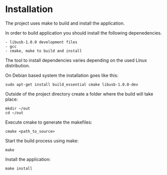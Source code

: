 # Installation

The project uses make to build and install the application.

In order to build application you should install the following depenedencies.

    - libusb-1.0.0 development files
    - gcc 
    - cmake, make to build and install

The tool to install dependencies varies depending on the used Linux 
distribution.

On Debian based system the installation goes like this:

    sudo apt-get install build_essential cmake libusb-1.0.0-dev


Outside of  the project directory create a folder where the build will take 
place:

    mkdir ~/out
    cd ~/out

Execute cmake to generate the makefiles:

    cmake <path_to_source>

Start the build process using make:

    make

Install the application:

    make install

